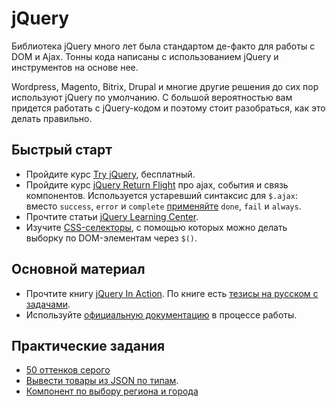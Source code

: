# jQuery
Библиотека jQuery много лет была стандартом де-факто для работы с DOM и Ajax. Тонны кода написаны с использованием jQuery и инструментов на основе нее.

Wordpress, Magento, Bitrix, Drupal и многие другие решения до сих пор используют jQuery по умолчанию. С большой вероятностью вам придется работать с jQuery-кодом и поэтому стоит разобраться, как это делать правильно.

## Быстрый старт
* Пройдите курс [Try jQuery](http://try.jquery.com/), бесплатный.
* Пройдите курс [jQuery Return Flight](https://www.codeschool.com/courses/jquery-the-return-flight) про ajax, события и связь компонентов. Используется устаревший синтаксис для `$.ajax`: вместо `success`, `error` и `complete` [применяйте](http://api.jquery.com/jquery.ajax/) `done`, `fail` и `always`.
* Прочтите статьи [jQuery Learning Center](https://learn.jquery.com/).
* Изучите [CSS-селекторы](https://learn.javascript.ru/css-selectors), с помощью которых можно делать выборку по DOM-элементам через `$()`.

## Основной материал
* Прочтите книгу [jQuery In Action](https://www.dropbox.com/s/q64d0udac134eyn/jQueryinAction3rdEdition-2015.pdf?dl=0). По книге есть [тезисы на русском с задачами](https://oggetto-academy.github.io/jquery-handbook/).
* Используйте [официальную документацию](http://api.jquery.com/) в процессе работы.

## Практические задания
- [50 оттенков серого](https://github.com/oggetto-academy/50-shades-of-grey)
- [Вывести товары из JSON по типам](https://github.com/oggetto-academy/products-by-types).
- [Компонент по выбору региона и города](https://github.com/oggetto-academy/city-selector)
